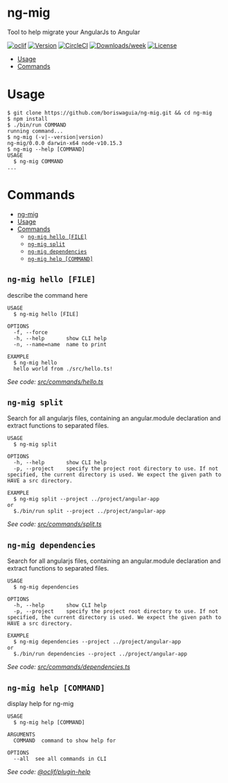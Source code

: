 ng-mig
======

Tool to help migrate your AngularJs to Angular

[![oclif](https://img.shields.io/badge/cli-oclif-brightgreen.svg)](https://oclif.io)
[![Version](https://img.shields.io/npm/v/ng-mig.svg)](https://npmjs.org/package/ng-mig)
[![CircleCI](https://circleci.com/gh/boriswaguia/ng-mig/tree/master.svg?style=shield)](https://circleci.com/gh/boriswaguia/ng-mig/tree/master)
[![Downloads/week](https://img.shields.io/npm/dw/ng-mig.svg)](https://npmjs.org/package/ng-mig)
[![License](https://img.shields.io/npm/l/ng-mig.svg)](https://github.com/boriswaguia/ng-mig/blob/master/package.json)

<!-- toc -->
* [Usage](#usage)
* [Commands](#commands)
<!-- tocstop -->
# Usage
<!-- usage -->
```sh-session
$ git clone https://github.com/boriswaguia/ng-mig.git && cd ng-mig
$ npm install
$ ./bin/run COMMAND
running command...
$ ng-mig (-v|--version|version)
ng-mig/0.0.0 darwin-x64 node-v10.15.3
$ ng-mig --help [COMMAND]
USAGE
  $ ng-mig COMMAND
...
```
<!-- usagestop -->
# Commands
<!-- commands -->
- [ng-mig](#ng-mig)
- [Usage](#usage)
- [Commands](#commands)
  - [`ng-mig hello [FILE]`](#ng-mig-hello-file)
  - [`ng-mig split`](#ng-mig-split)
  - [`ng-mig dependencies`](#ng-mig-dependencies)
  - [`ng-mig help [COMMAND]`](#ng-mig-help-command)

## `ng-mig hello [FILE]`

describe the command here

```
USAGE
  $ ng-mig hello [FILE]

OPTIONS
  -f, --force
  -h, --help       show CLI help
  -n, --name=name  name to print

EXAMPLE
  $ ng-mig hello
  hello world from ./src/hello.ts!
```

_See code: [src/commands/hello.ts](https://github.com/boriswaguia/ng-mig/blob/master/src/commands/hello.ts)_

## `ng-mig split`

Search for all angularjs files, containing an angular.module declaration and extract functions to separated files.

```
USAGE
  $ ng-mig split

OPTIONS
  -h, --help       show CLI help
  -p, --project    specify the project root directory to use. If not specified, the current directory is used. We expect the given path to HAVE a src directory.

EXAMPLE
  $ ng-mig split --project ../project/angular-app
or
  $./bin/run split --project ../project/angular-app
```

_See code: [src/commands/split.ts](https://github.com/boriswaguia/ng-mig/blob/master/src/commands/split.ts)_


## `ng-mig dependencies`

Search for all angularjs files, containing an angular.module declaration and extract functions to separated files.

```
USAGE
  $ ng-mig dependencies

OPTIONS
  -h, --help       show CLI help
  -p, --project    specify the project root directory to use. If not specified, the current directory is used. We expect the given path to HAVE a src directory.

EXAMPLE
  $ ng-mig dependencies --project ../project/angular-app
or
  $./bin/run dependencies --project ../project/angular-app
```

_See code: [src/commands/dependencies.ts](https://github.com/boriswaguia/ng-mig/blob/master/src/commands/dependencies.ts)_


## `ng-mig help [COMMAND]`

display help for ng-mig

```
USAGE
  $ ng-mig help [COMMAND]

ARGUMENTS
  COMMAND  command to show help for

OPTIONS
  --all  see all commands in CLI
```

_See code: [@oclif/plugin-help](https://github.com/oclif/plugin-help/blob/v2.2.3/src/commands/help.ts)_
<!-- commandsstop -->
